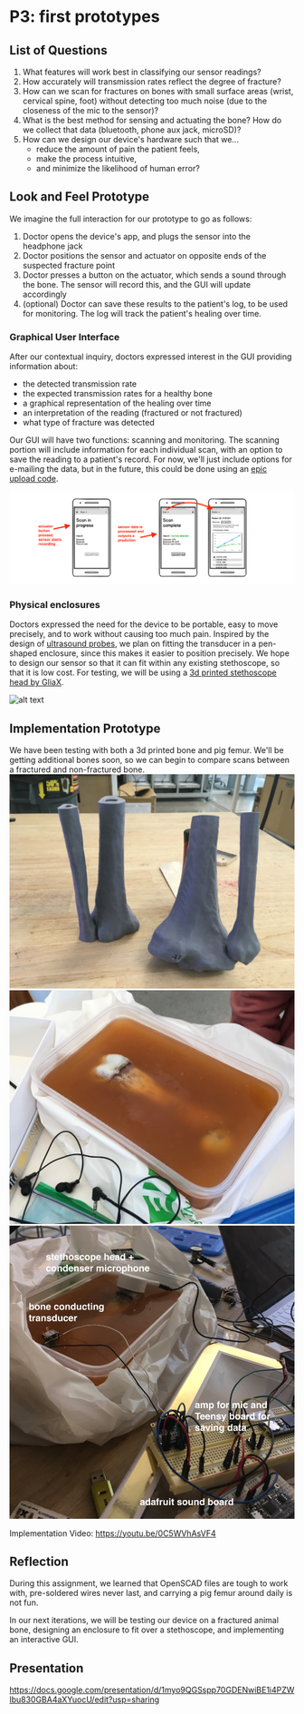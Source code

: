# P3: first prototypes
## List of Questions
1. What features will work best in classifying our sensor readings?
2. How accurately will transmission rates reflect the degree of fracture?
3. How can we scan for fractures on bones with small surface areas (wrist, cervical spine, foot) without detecting too much noise (due to the closeness of the mic to the sensor)? 
4. What is the best method for sensing and actuating the bone? How do we collect that data (bluetooth, phone aux jack, microSD)?
5. How can we design our device's hardware such that we...
   - reduce the amount of pain the patient feels,
   - make the process intuitive,
   - and minimize the likelihood of human error? 

## Look and Feel Prototype
We imagine the full interaction for our prototype to go as follows:
1. Doctor opens the device's app, and plugs the sensor into the headphone jack
2. Doctor positions the sensor and actuator on opposite ends of the suspected fracture point
3. Doctor presses a button on the actuator, which sends a sound through the bone. The sensor will record this, and the GUI will update accordingly
4. (optional) Doctor can save these results to the patient's log, to be used for monitoring. The log will track the patient's healing over time.

### Graphical User Interface
After our contextual inquiry, doctors expressed interest in the GUI providing information about:
- the detected transmission rate
- the expected transmission rates for a healthy bone
- a graphical representation of the healing over time
- an interpretation of the reading (fractured or not fractured)
- what type of fracture was detected

Our GUI will have two functions: scanning and monitoring. The scanning portion will include information for each individual scan, with an option to save the reading to a patient's record. For now, we'll just include options for e-mailing the data, but in the future, this could be done using an [epic upload code](https://www.imedicalapps.com/2017/03/epic-haiku-upload-medical-documents-patients-chart/).

![alt text](/images/gui.png)

### Physical enclosures
Doctors expressed the need for the device to be portable, easy to move precisely, and to work without causing too much pain. Inspired by the design of [ultrasound probes](http://www.tenacore.com/service/ultrasound-tee-probe/), we plan on fitting the transducer in a pen-shaped enclosure, since this makes it easier to position precisely. We hope to design our sensor so that it can fit within any existing stethoscope, so that it is low cost. For testing, we will be using a [3d printed stethoscope head by GliaX](https://github.com/GliaX/Stethoscope).

![alt text](/images/physical_enclosure.png)

## Implementation Prototype
We have been testing with both a 3d printed bone and pig femur. We'll be getting additional bones soon, so we can begin to compare scans between a fractured and non-fractured bone. 
![3d printed bone](/images/3d_printed_bone.jpg)
![Pig femur in gel recipe](/images/pig_femur.jpg)
![Implementation prototype](/images/implementation_prototype.jpg)

Implementation Video: https://youtu.be/0C5WVhAsVF4

## Reflection
During this assignment, we learned that OpenSCAD files are tough to work with, pre-soldered wires never last, and carrying a pig femur around daily is not fun. 

In our next iterations, we will be testing our device on a fractured animal bone, designing an enclosure to fit over a stethoscope, and implementing an interactive GUI. 

## Presentation 
https://docs.google.com/presentation/d/1myo9QGSspp70GDENwiBE1i4PZWlbu830GBA4aXYuocU/edit?usp=sharing
